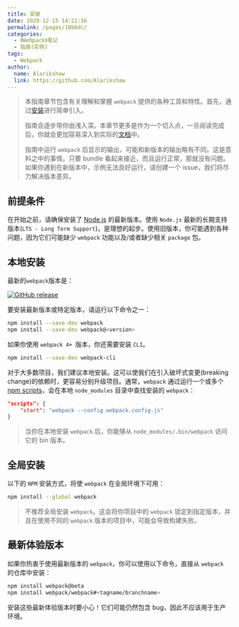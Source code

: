 ```yaml
---
title: 安装
date: 2020-12-15 14:21:56
permalink: /pages/10b6dc/
categories:
  - 《Webpack》笔记
  - 指南(实例)
tags: 
  - Webpack 
author: 
  name: Alarikshaw
  link: https://github.com/Alarikshaw
---
```


> 本指南章节包含有关理解和掌握 `webpack` 提供的各种工具和特性。首先，通过[安装](https://www.webpackjs.com/guides/installation)进行简单引入。
>
> 指南会逐步带你由浅入深。本章节更多是作为一个切入点，一旦阅读完成后，你就会更加容易深入到实际的[文档](https://www.webpackjs.com/configuration)中。
>
> 指南中运行 `webpack` 后显示的输出，可能和新版本的输出略有不同。这是意料之中的事情。只要 bundle 看起来接近，而且运行正常，那就没有问题。如果你遇到在新版本中，示例无法良好运行，请创建一个 issue，我们将尽力解决版本差异。

## 前提条件

在开始之前，请确保安装了 [Node.js](https://nodejs.org/en/) 的最新版本。使用 `Node.js` 最新的长期支持版本(`LTS - Long Term Support`)，是理想的起步。使用旧版本，你可能遇到各种问题，因为它们可能缺少 `webpack` 功能以及/或者缺少相关 `package` 包。

## 本地安装

最新的`webpack`版本是：

[![GitHub release](https://img.shields.io/npm/v/webpack.svg?label=webpack&style=flat-square&maxAge=3600)](https://github.com/webpack/webpack/releases)

要安装最新版本或特定版本，请运行以下命令之一：

```bash
npm install --save-dev webpack
npm install --save-dev webpack@<version>
```

如果你使用 `webpack 4+ `版本，你还需要安装 `CLI`。

```bash
npm install --save-dev webpack-cli
```

对于大多数项目，我们建议本地安装。这可以使我们在引入破坏式变更(breaking change)的依赖时，更容易分别升级项目。通常，`webpack` 通过运行一个或多个 [npm scripts](https://docs.npmjs.com/misc/scripts)，会在本地 `node_modules` 目录中查找安装的 `webpack`：

```json
"scripts": {
    "start": "webpack --config webpack.config.js"
}
```

> 当你在本地安装 `webpack` 后，你能够从 `node_modules/.bin/webpack` 访问它的 bin 版本。

## 全局安装

以下的 `NPM` 安装方式，将使 `webpack` 在全局环境下可用：

```bash
npm install --global webpack
```

> 不推荐全局安装 `webpack`。这会将你项目中的 `webpack` 锁定到指定版本，并且在使用不同的 `webpack` 版本的项目中，可能会导致构建失败。

## 最新体验版本

如果你热衷于使用最新版本的 `webpack`，你可以使用以下命令，直接从 `webpack` 的仓库中安装：

```bash
npm install webpack@beta
npm install webpack/webpack#<tagname/branchname>
```

安装这些最新体验版本时要小心！它们可能仍然包含 bug，因此不应该用于生产环境。
